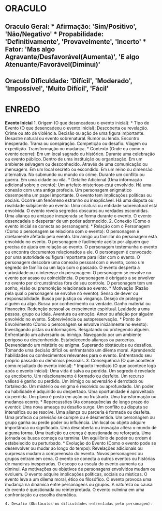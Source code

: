 
# ORACULO #
**Oraculo Geral:**
    * Afirmação: 'Sim/Positivo', 'Não/Negativo'
    * Propabilidade: 'Definitivamente', 'Provavelmente', 'Incerto'
    * Fator: 'Mas algo Agravante/Desfavorável(Aumenta)', 'E algo Atenuante/Favorável(Diminui)'
----------------------------------------------------------
**Oraculo Dificuldade:** 
    'Difícil', 'Moderado', 'Impossível', 'Muito Difícil', 'Fácil'
----------------------------------------------------------

# ENREDO #
**Evento Inicial**
    1. Origem (O que desencadeou o evento inicial):
        * Tipo de Evento (O que desencadeou o evento inicial):
            Descoberta ou revelação.
            Crime ou ato de violência.
            Decisão ou ação de uma figura importante.
            Desastre natural ou evento sobrenatural.
            Rumor ou lenda.
            Encontro inesperado.
            Trama ou conspiração.
            Competição ou desafio.
            Viagem ou expedição.
            Transformação ou mudança.
        * Contexto (Onde ou como o evento ocorre):
            Em um local sagrado ou histórico.
            Durante uma celebração ou evento público.
            Dentro de uma instituição ou organização.
            Em um ambiente selvagem ou desconhecido.
            Através de uma comunicação ou mensagem.
            Em um local secreto ou escondido.
            Em um reino ou dimensão alternativa.
            No submundo ou mundo do crime.
            Durante um conflito ou guerra.
            Em uma cidade ou vila.
        * Detalhe Adicional (Uma informação adicional sobre o evento):
            Um artefato misterioso está envolvido.
            Há uma conexão com uma antiga profecia.
            Um personagem enigmático desempenha um papel importante.
            O evento tem implicações políticas ou sociais.
            Ocorre um fenômeno estranho ou inexplicável.
            Há uma disputa ou rivalidade subjacente ao evento.
            Uma criatura ou entidade sobrenatural está envolvida.
            O evento revela segredos obscuros ou verdades escondidas.
            Uma aliança ou amizade inesperada se forma durante o evento.
            O evento desencadeia o despertar de um poder adormecido.
    2. Conexão (Como o evento inicial se conecta ao personagem):
        * Relação com o Personagem (Como o personagem se relaciona com o evento):
            O personagem é diretamente afetado pelo evento.
            Um amigo ou familiar do personagem está envolvido no evento.
            O personagem é facilmente aceito por alguém que precisa de ajuda em relação ao evento.
            O personagem testemunha o evento ou encontra documentos relacionados a ele.
            O personagem é convocado por uma autoridade ou figura importante para lidar com o evento.
            O personagem descobre uma conexão pessoal com o evento, como um segredo de família ou um laço com o passado.
            O evento desperta a curiosidade ou o interesse do personagem.
            O personagem se envolve no evento por acaso ou coincidência.
            O personagem é obrigado a se envolver no evento por circunstâncias fora de seu controle.
            O personagem tem um sonho, visão ou premonição relacionada ao evento.
        * Motivação (Razão pela qual o personagem se envolve no evento):
            Senso de dever ou responsabilidade.
            Busca por justiça ou vingança.
            Desejo de proteger alguém ou algo.
            Busca por conhecimento ou verdade.
            Ganho material ou financeiro.
            Redenção pessoal ou crescimento espiritual.
            Lealdade a uma pessoa, grupo ou ideia.
            Aventura ou emoção.
            Amor ou afeição por alguém envolvido no evento.
            Sobrevivência ou autopreservação.
        * Ponto de Envolvimento (Como o personagem se envolve inicialmente no evento):
            Investigando pistas ou informações.
            Resgatando ou protegendo alguém.
            Enfrentando um adversário ou inimigo.
            Navegando por um ambiente perigoso ou desconhecido.
            Estabelecendo alianças ou parcerias.
            Desvendando um mistério ou enigma.
            Superando obstáculos ou desafios.
            Tomando uma decisão difícil ou enfrentando um dilema moral.
            Aprendendo habilidades ou conhecimentos relevantes para o evento.
            Enfrentando seu próprio passado ou demônios pessoais.
    3. Consequência (O que acontece como resultado do evento inicial):
        * Impacto Imediato (O que acontece logo após o evento inicial):
            Uma vida é salva ou perdida.
            Um segredo é revelado ou encoberto.
            Um relacionamento é formado ou desfeito.
            Um recurso valioso é ganho ou perdido.
            Um inimigo ou adversário é derrotado ou fortalecido.
            Um mistério ou enigma é resolvido ou aprofundado.
            Um poder ou habilidade é adquirido ou despertado.
            Uma oportunidade é aproveitada ou perdida.
            Um plano é posto em ação ou frustrado.
            Uma transformação ou mudança ocorre.
        * Repercussões (As consequências de longo prazo do evento):
            Uma nova ameaça ou desafio surge.
            Um conflito ou disputa se intensifica ou se resolve.
            Uma aliança ou parceria é formada ou desfeita.
            Uma profecia ou previsão se cumpre ou é desmentida.
            Um personagem ou grupo ganha ou perde poder ou influência.
            Um local ou objeto adquire importância ou significado.
            Uma descoberta ou inovação altera o mundo de alguma forma.
            Uma tradição ou crença é questionada ou reforçada.
            Uma jornada ou busca começa ou termina.
            Um equilíbrio de poder ou ordem é estabelecido ou perturbado.
        * Evolução do Evento (Como o evento pode se desenvolver ou mudar ao longo do tempo):
            Revelações adicionais ou surpresas mudam a compreensão do evento.
            Novos personagens ou grupos entram em cena.
            O evento se conecta a outros eventos ou histórias de maneiras inesperadas.
            O escopo ou escala do evento aumenta ou diminui.
            As motivações ou objetivos de personagens envolvidos mudam ou evoluem.
            O evento adquire implicações políticas, sociais ou místicas.
            O evento leva a um dilema moral, ético ou filosófico.
            O evento provoca uma mudança na dinâmica entre personagens ou grupos.
            A natureza ou causa do evento é questionada ou reinterpretada.
            O evento culmina em uma confrontação ou escolha dramática.

    4. Desafio (Obstáculos ou dificuldades enfrentadas pelo personagem):
